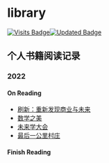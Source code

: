 # library
[![Visits Badge](https://badges.pufler.dev/visits/chappyer/library)](https://github.com/chappyer/library)[![Updated Badge](https://badges.pufler.dev/updated/chappyer/library)](https://github.com/chappyer/library)



## 个人书籍阅读记录

### 2022

#### On Reading

- [刷新：重新发现商业与未来](./2022/on_reading/刷新：重新发现商业与未来.md)
- [数学之美](./2022/on_reading/数学之美.md)
- [未来学大会](./2022/on_reading/未来学大会.md)
- [最后一公里村庄](./2022/on_reading/最后一公里村庄.md)


#### Finish Reading

